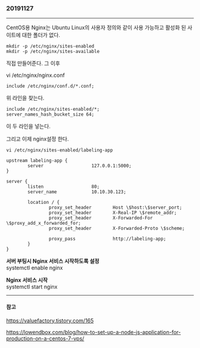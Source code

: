 ### 20191127
---

CentOS용 Nginx는 Ubuntu Linux의 사용자 정의와 같이 사용 가능하고 활성화 된 사이트에 대한 폴더가 없다.

```
mkdir -p /etc/nginx/sites-enabled
mkdir -p /etc/nginx/sites-available
```

직접 만들어준다. 그 이후

vi /etc/nginx/nginx.conf

```
include /etc/nginx/conf.d/*.conf;
```
위 라인을 찾는다.

```
include /etc/nginx/sites-enabled/*;
server_names_hash_bucket_size 64;
```
이 두 라인을 넣는다.

그리고 이제 nginx설정 한다.

`vi /etc/nginx/sites-enabled/labeling-app`

```
upstream labeling-app {
        server                  127.0.0.1:5000;
}
  
server {
        listen                  80;
        server_name             10.10.30.123;
  
        location / {
                proxy_set_header        Host \$host:\$server_port;
                proxy_set_header        X-Real-IP \$remote_addr;
                proxy_set_header        X-Forwarded-For \$proxy_add_x_forwarded_for;
                proxy_set_header        X-Forwarded-Proto \$scheme;
  
                proxy_pass              http://labeling-app;
        }
}
```

**서버 부팅시 Nginx 서비스 시작하도록 설정**\
systemctl enable nginx

**Nginx 서비스 시작**\
systemctl start nginx

---
#### 참고

https://valuefactory.tistory.com/165

https://lowendbox.com/blog/how-to-set-up-a-node-js-application-for-production-on-a-centos-7-vps/
